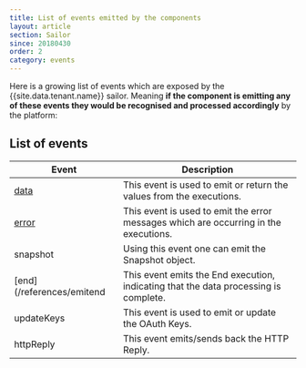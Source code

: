 ```yaml
---
title: List of events emitted by the components
layout: article
section: Sailor
since: 20180430
order: 2
category: events
---
```



Here is a growing list of events which are exposed by the {{site.data.tenant.name}} sailor. Meaning **if the component is emitting any of these events they would be recognised and processed accordingly** by the platform:

## List of events

| Event | Description |
|------ |-------------|
| [data](/references/emitdata) | This event is used to emit or return the values from the executions.|
| [error](/references/emiterror) | This event is used to emit the error messages which are occurring in the executions.|
| snapshot | 	Using this event one can emit the Snapshot object.|
| [end](/references/emitend | 	This event emits the End execution, indicating that the data processing is complete.|
| updateKeys | 	This event is used to emit or update the OAuth Keys.|
| httpReply | This event emits/sends back the HTTP Reply.|
